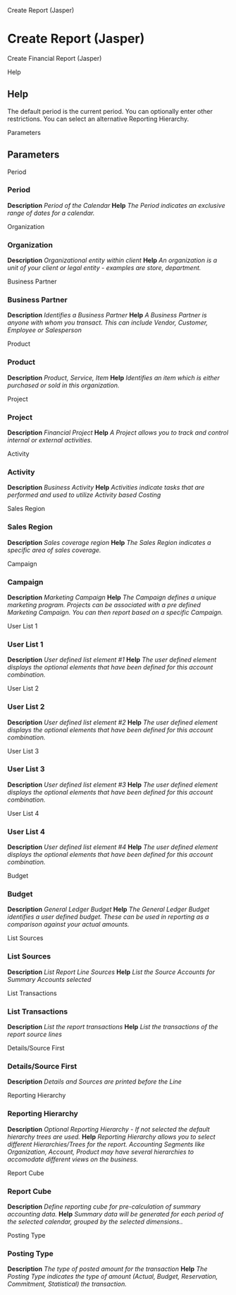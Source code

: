 
Create Report (Jasper)
# Create Report (Jasper)


Create Financial Report  (Jasper)

Help
## Help

The default period is the current period. You can optionally enter other restrictions.  You can select an alternative Reporting Hierarchy.

Parameters
## Parameters


Period
### Period

**Description**
 *Period of the Calendar*
**Help**
 *The Period indicates an exclusive range of dates for a calendar.*

Organization
### Organization

**Description**
 *Organizational entity within client*
**Help**
 *An organization is a unit of your client or legal entity - examples are store, department.*

Business Partner
### Business Partner

**Description**
 *Identifies a Business Partner*
**Help**
 *A Business Partner is anyone with whom you transact.  This can include Vendor, Customer, Employee or Salesperson*

Product
### Product

**Description**
 *Product, Service, Item*
**Help**
 *Identifies an item which is either purchased or sold in this organization.*

Project
### Project

**Description**
 *Financial Project*
**Help**
 *A Project allows you to track and control internal or external activities.*

Activity
### Activity

**Description**
 *Business Activity*
**Help**
 *Activities indicate tasks that are performed and used to utilize Activity based Costing*

Sales Region
### Sales Region

**Description**
 *Sales coverage region*
**Help**
 *The Sales Region indicates a specific area of sales coverage.*

Campaign
### Campaign

**Description**
 *Marketing Campaign*
**Help**
 *The Campaign defines a unique marketing program.  Projects can be associated with a pre defined Marketing Campaign.  You can then report based on a specific Campaign.*

User List 1
### User List 1

**Description**
 *User defined list element #1*
**Help**
 *The user defined element displays the optional elements that have been defined for this account combination.*

User List 2
### User List 2

**Description**
 *User defined list element #2*
**Help**
 *The user defined element displays the optional elements that have been defined for this account combination.*

User List 3
### User List 3

**Description**
 *User defined list element #3*
**Help**
 *The user defined element displays the optional elements that have been defined for this account combination.*

User List 4
### User List 4

**Description**
 *User defined list element #4*
**Help**
 *The user defined element displays the optional elements that have been defined for this account combination.*

Budget
### Budget

**Description**
 *General Ledger Budget*
**Help**
 *The General Ledger Budget identifies a user defined budget.  These can be used in reporting as a comparison against your actual amounts.*

List Sources
### List Sources

**Description**
 *List Report Line Sources*
**Help**
 *List the Source Accounts for Summary Accounts selected*

List Transactions
### List Transactions

**Description**
 *List the report transactions*
**Help**
 *List the transactions of the report source lines*

Details/Source First
### Details/Source First

**Description**
 *Details and Sources are printed before the Line*

Reporting Hierarchy
### Reporting Hierarchy

**Description**
 *Optional Reporting Hierarchy - If not selected the default hierarchy trees are used.*
**Help**
 *Reporting Hierarchy allows you to select different Hierarchies/Trees for the report.
Accounting Segments like Organization, Account, Product may have several hierarchies to accomodate different views on the business.*

Report Cube
### Report Cube

**Description**
 *Define reporting cube for pre-calculation of summary accounting data.*
**Help**
 *Summary data will be generated for each period of the selected calendar, grouped by the selected dimensions..*

Posting Type
### Posting Type

**Description**
 *The type of posted amount for the transaction*
**Help**
 *The Posting Type indicates the type of amount (Actual, Budget, Reservation, Commitment, Statistical) the transaction.*
